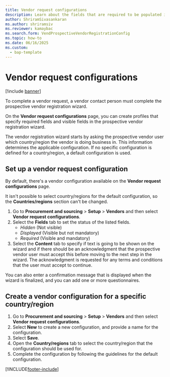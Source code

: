 ```yaml
---
title: Vendor request configurations
description: Learn about the fields that are required to be populated in a new vendor request, including a process for setting up a vendor request configuration.
author: ShriramSivasankaran
ms.author: shriramsiv
ms.reviewer: kamaybac
ms.search.form: VendProspectiveVendorRegistrationConfig 
ms.topic: how-to
ms.date: 06/16/2025
ms.custom: 
  - bap-template
---
```


# Vendor request configurations

[!include [banner](../includes/banner.md)]

To complete a vendor request, a vendor contact person must complete the prospective vendor registration wizard.

On the **Vendor request configurations** page, you can create profiles that specify required fields and visible fields in the prospective vendor registration wizard.

The vendor registration wizard starts by asking the prospective vendor user which country/region the vendor is doing business in. This information determines the applicable configuration. If no specific configuration is defined for a country/region, a default configuration is used.

## Set up a vendor request configuration

By default, there's a vendor configuration available on the **Vendor request configurations** page.

It isn't possible to select country/regions for the default configuration, so the **Countries/regions** section can't be changed.

1. Go to **Procurement and sourcing** \> **Setup** \> **Vendors** and then select **Vendor request configurations**.
1. Select the **Fields** tab to set the status of the listed fields.
    - *Hidden* (Not visible)
    - *Displayed* (Visible but not mandatory)
    - *Required* (Visible and mandatory)
1. Select the **Content** tab to specify if text is going to be shown on the wizard and if there should be an acknowledgment that the prospective vendor user must accept this before moving to the next step in the wizard. The acknowledgment is requested for any terms and conditions that the user must accept to continue.

You can also enter a confirmation message that is displayed when the wizard is finalized, and you can add one or more questionnaires.

## Create a vendor configuration for a specific country/region

1. Go to **Procurement and sourcing** \> **Setup** \> **Vendors** and then select **Vendor request configurations**.
1. Select **New** to create a new configuration, and provide a name for the configuration.
1. Select **Save**.
1. Open the **Country/regions** tab to select the country/region that the configuration should be used for.
1. Complete the configuration by following the guidelines for the default configuration.

[!INCLUDE[footer-include](../../includes/footer-banner.md)]

